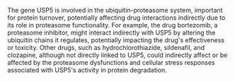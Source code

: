 The gene USP5 is involved in the ubiquitin-proteasome system, important for protein turnover, potentially affecting drug interactions indirectly due to its role in proteasome functionality. For example, the drug bortezomib, a proteasome inhibitor, might interact indirectly with USP5 by altering the ubiquitin chains it regulates, potentially impacting the drug's effectiveness or toxicity. Other drugs, such as hydrochlorothiazide, sildenafil, and clozapine, although not directly linked to USP5, could indirectly affect or be affected by the proteasome dysfunctions and cellular stress responses associated with USP5's activity in protein degradation.